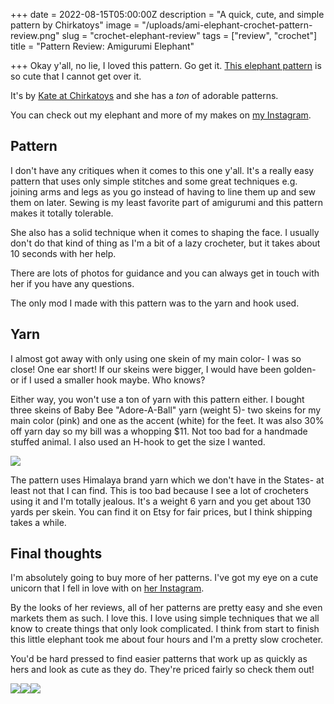 +++
date = 2022-08-15T05:00:00Z
description = "A quick, cute, and simple pattern by Chirkatoys"
image = "/uploads/ami-elephant-crochet-pattern-review.png"
slug = "crochet-elephant-review"
tags = ["review", "crochet"]
title = "Pattern Review: Amigurumi Elephant"

+++
Okay y'all, no lie, I loved this pattern. Go get it. [This elephant pattern](https://www.etsy.com/listing/1185496030/crochet-pattern-amigurumi-elephant-pdf?click_key=e5c72b8e5f391fe0aa2beaed062bb160173db09d%3A1185496030&click_sum=6264671d&ref=shop_home_recs_1&pro=1) is so cute that I cannot get over it.

It's by [Kate at Chirkatoys](https://www.etsy.com/shop/AmigurumiEstonia?ref=simple-shop-header-name&listing_id=1185496030) and she has a _ton_ of adorable patterns.

You can check out my elephant and more of my makes on [my Instagram](https://www.instagram.com/codyscraftcorner/).

## Pattern

I don't have any critiques when it comes to this one y'all. It's a really easy pattern that uses only simple stitches and some great techniques e.g. joining arms and legs as you go instead of having to line them up and sew them on later. Sewing is my least favorite part of amigurumi and this pattern makes it totally tolerable.

She also has a solid technique when it comes to shaping the face. I usually don't do that kind of thing as I'm a bit of a lazy crocheter, but it takes about 10 seconds with her help.

There are lots of photos for guidance and you can always get in touch with her if you have any questions.

The only mod I made with this pattern was to the yarn and hook used.

## Yarn

I almost got away with only using one skein of my main color- I was so close! One ear short! If our skeins were bigger, I would have been golden- or if I used a smaller hook maybe. Who knows?

Either way, you won't use a ton of yarn with this pattern either. I bought three skeins of Baby Bee "Adore-A-Ball" yarn (weight 5)- two skeins for my main color (pink) and one as the accent (white) for the feet. It was also 30% off yarn day so my bill was a whopping $11. Not too bad for a handmade stuffed animal. I also used an H-hook to get the size I wanted.

![](/uploads/baby-bee-pink-yarn.jpg)

The pattern uses Himalaya brand yarn which we don't have in the States- at least not that I can find. This is too bad because I see a lot of crocheters using it and I'm totally jealous. It's a weight 6 yarn and you get about 130 yards per skein. You can find it on Etsy for fair prices, but I think shipping takes a while.

## Final thoughts

I'm absolutely going to buy more of her patterns. I've got my eye on a cute unicorn that I fell in love with on [her Instagram](https://www.instagram.com/p/CaJvPD_g2LQ/?hl=en).

By the looks of her reviews, all of her patterns are pretty easy and she even markets them as such. I love this. I love using simple techniques that we all know to create things that only look complicated. I think from start to finish this little elephant took me about four hours and I'm a pretty slow crocheter.

You'd be hard pressed to find easier patterns that work up as quickly as hers and look as cute as they do. They're priced fairly so check them out!

![](/uploads/pxl_20220809_194421377.jpg)![](/uploads/pxl_20220809_194344196-mp.jpg)![](/uploads/pxl_20220809_194350767.jpg)